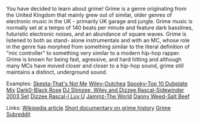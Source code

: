 You have decided to learn about grime! Grime is a genre originating from the
United Kingdom that mainly grew out of similar, older genres of electronic music
in the UK - primarily UK garage and jungle. Grime music is normally set at a
tempo of 140 beats per minute and feature dark basslines, futuristic electronic
noises, and an abundance of square waves. Grime is listened to both as stand-
alone instrumentals and with an MC, whose role in the genre has morphed from
something similar to the literal definition of "mic controller" to something
very similar to a modern hip-hop rapper. Grime is known for being fast,
agressive, and hard hitting and although many MCs have moved closer and closer
to a hip-hop sound, grime still maintains a distinct, underground sound.

Examples:
[Skepta-That's Not Me](https://www.youtube.com/watch?v=dyONbqggasY)
[Wiley-Outchea](https://soundcloud.com/richard-kylea-cowie/wiley-outchea)
[Spooky-Top 10 Dubplate Mix](https://soundcloud.com/factmag/dj-spooky-top-10-dubplate-mix)
[Dark0-Black Rose](https://www.youtube.com/watch?v=-irjIr2jBlM)
[DJ Slimzee, Wiley and Dizzee Rascal-Sidewinder 2003 Set](https://www.youtube.com/watch?v=2IzqD-z8trY)
[Dizzee Rascal-I Luv U](https://www.youtube.com/watch?v=YH0KWX2a8zY)
[Jammz-The World](https://soundcloud.com/iamgrime/jammz-iag001-b1-the-world)
[Danny Weed-Salt Beef](https://www.youtube.com/watch?v=LvBIazVjdn8)

Links:
[Wikipedia article](https://en.wikipedia.org/wiki/Grime_music)
[Short documentary on grime history](http://www.factmag.com/2014/11/06/watch-a-full-length-documentary-on-the-history-of-grime-featuring-dizzee-rascal-slimzee-kano-and-more/)
[Grime Subreddit](https://www.reddit.com/r/grime)